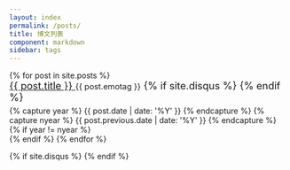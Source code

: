 ```yaml
---
layout: index
permalink: /posts/
title: 博文列表
component: markdown
sidebar: tags
---
```

<style type="text/css">
ul.list-unstyled#posts-archive-list{
  padding-left: 0;
}
.mobile-hidden {
  display: inline;
}
@media(max-width: 1024px){
  .mobile-hidden{
    display: none !important;
  }
}
  .sticky h4 {
    font-size: 26px;
  }
  .sticky {
    font-size: 18px;
    margin-top: 35px;
    margin-bottom: 35px;
  }
  #posts-archive-list li {
    font-size: 18px;
    margin-bottom: 5px;
    list-style: none;
  }
  #posts-archive-list li .disqus-comment-count{
    font-size: .8em;
  }
  .post-date {
    margin-right: 1em;
  }
  .display-icon {
    display: inline-block;
    width: 1.1em;
    text-align: center;
  }
  .emoji-tag {
    font-size: .8em;
  }
</style>

<ul class="list-unstyled" id="posts-archive-list">
    {% for post in site.posts %}
      <li tags="{%for tag in post.tags%}{{tag}} {%endfor%}" class="hide">
        <span class="display-icon mobile-hidden">
          {% if post.display == "sticky" %}📌
          {% elsif post.display == "hide" %}#
          {% else %}
          {% endif %}
        </span>
        <span class="mobile-hidden post-date">{{ post.date | date:"%Y-%m-%d" }}</span>
        <a href="{{ post.url }}">
          <span>{{ post.title }}</span>
        </a>
        <span class="emoji-tag">{{ post.emotag }}</span>
        {% if site.disqus %}
        <span class="disqus-comment-count" data-disqus-identifier="{{post.url}}"></span>
        {% endif %}
      </li>
    {% capture year %} {{ post.date | date: '%Y' }} {% endcapture %}
    {% capture nyear %} {{ post.previous.date | date: '%Y' }} {% endcapture %}
    {% if year != nyear %}<br>
    {% endif %}
  {% endfor %} 
</ul>
{% if site.disqus %}
<script id="dsq-count-scr" src="//{{site.disqus}}.disqus.com/count.js" async></script>
{% endif %}